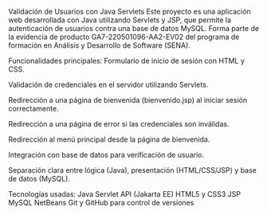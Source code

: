 Validación de Usuarios con Java Servlets
Este proyecto es una aplicación web desarrollada con Java utilizando Servlets y JSP, que permite la autenticación de usuarios contra una base de datos MySQL. Forma parte de la evidencia de producto GA7-220501096-AA2-EV02 del programa de formación en Análisis y Desarrollo de Software (SENA).

Funcionalidades principales:
Formulario de inicio de sesión con HTML y CSS.

Validación de credenciales en el servidor utilizando Servlets.

Redirección a una página de bienvenida (bienvenido.jsp) al iniciar sesión correctamente.

Redirección a una página de error si las credenciales son inválidas.

Redirección al menú principal desde la página de bienvenida.

Integración con base de datos para verificación de usuario.

Separación clara entre lógica (Java), presentación (HTML/CSS/JSP) y base de datos (MySQL).

Tecnologías usadas:
Java Servlet API (Jakarta EE)
HTML5 y CSS3
JSP
MySQL
NetBeans
Git y GitHub para control de versiones
